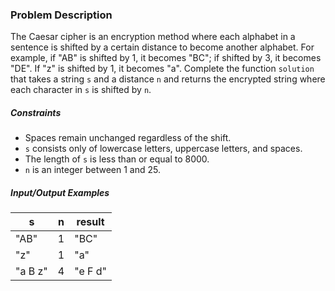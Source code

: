 ### Problem Description

<p>The Caesar cipher is an encryption method where each alphabet in a sentence is shifted by a certain distance to become another alphabet. For example, if "AB" is shifted by 1, it becomes "BC"; if shifted by 3, it becomes "DE". If "z" is shifted by 1, it becomes "a". Complete the function <code>solution</code> that takes a string <code>s</code> and a distance <code>n</code> and returns the encrypted string where each character in <code>s</code> is shifted by <code>n</code>.</p>

<h5>Constraints</h5>

<ul>
<li>Spaces remain unchanged regardless of the shift.</li>
<li><code>s</code> consists only of lowercase letters, uppercase letters, and spaces.</li>
<li>The length of <code>s</code> is less than or equal to 8000.</li>
<li><code>n</code> is an integer between 1 and 25.</li>
</ul>

<h5>Input/Output Examples</h5>
<table class="table">
        <thead><tr>
<th>s</th>
<th>n</th>
<th>result</th>
</tr>
</thead>
        <tbody><tr>
<td>"AB"</td>
<td>1</td>
<td>"BC"</td>
</tr>
<tr>
<td>"z"</td>
<td>1</td>
<td>"a"</td>
</tr>
<tr>
<td>"a B z"</td>
<td>4</td>
<td>"e F d"</td>
</tr>
</tbody>
      </table>
